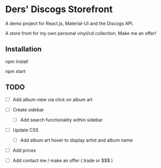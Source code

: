 # Ders' Discogs Storefront
A demo project for React.js, Material-UI and the Discogs API.

A store front for my own personal vinyl/cd collection. Make me an offer!

## Installation
npm install

npm start

## TODO
- [ ] Add album view via click on album art
- [ ] Create sidebar
    - [ ] Add search functionality within sidebar 
- [ ] Update CSS
    - [ ] Add album art hover to display artist and album name
- [ ] Add prices
- [ ] Add contact me / make an offer ( trade or $$$ ) 

